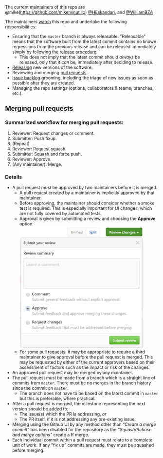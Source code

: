 The current maintainers of this repo are @mike(https://github.com/mikeminutillo) [@HEskandari](https://github.com/HEskandari), and [@WilliamBZA](https://github.com/WilliamBZA)

The maintainers [watch](https://github.com/Particular/ServiceInsight/watchers) this repo and undertake the following responsibilities:

- Ensuring that the `master` branch is always releasable. "Releasable" means that the software built from the latest commit contains no known regressions from the previous release and can be released immediately simply by following the [release procedure](https://github.com/Particular/ServiceInsight/blob/master/docs/releasing.md).
  - This does not imply that the latest commit should *always* be released, only that it *can* be, immediately after deciding to release.
- [Releasing](https://github.com/Particular/ServiceInsight/blob/master/docs/releasing.md) new versions of the software.
- Reviewing and merging [pull requests](https://github.com/Particular/ServiceInsight/pulls).
- [Issue backlog](https://github.com/Particular/ServiceInsight/issues) grooming, including the triage of new issues as soon as possible after they are created.
- Managing the repo settings (options, collaborators & teams, branches, etc.).

## Merging pull requests

### Summarized workflow for merging pull requests:

  1. Reviewer: Request changes or comment.
  2. Submitter: Push fixup.
  3. (Repeat)
  4. Reviewer: Request squash.
  5. Submitter: Squash and force push.
  6. Reviewer: Approve.
  7. (Any maintainer): Merge.

### Details 

- A pull request must be approved by two maintainers before it is merged.
  - A pull request created by a maintainer is implicitly approved by that maintainer.
  - Before approving, the maintainer should consider whether a smoke test is required. This is especially important for UI changes, which are not fully covered by automated tests.
  - Approval is given by submitting a review and choosing the **Approve** option: <img src="img/pr-approval.png" height="400" />
  - For some pull requests, it may be appropriate to require a third maintainer to give approval before the pull request is merged. This may be requested by either of the current approvers based on their assessment of factors such as the impact or risk of the changes.
- An approved pull request may be merged by any maintainer.
- The pull request must be made from a branch which is a straight line of commits from `master`. There must be no merges in the branch history since the commit on `master`.
  - The branch does not have to be based on the latest commit in `master` but this is preferable, where practical.
- After a pull request is merged, the milestone representing the next version should be added to:
  - The issue(s) which the PR is addressing, *or*
  - The PR itself, if it is not addressing any pre-existing issue.
- Merging using the Github UI by any method other than _"Create a merge commit"_ has been disabled for the repository as the _"Squash/Rebase and merge options"_ create a ff merge.
- Each individual commit within a pull request must relate to a complete unit of work. If any "fix up" commits are made, they must be squashed before merging.
